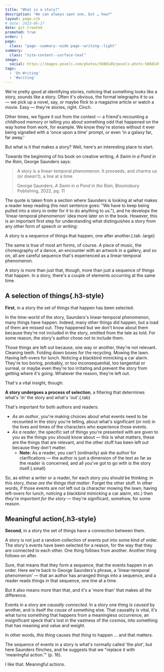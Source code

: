 ```yaml
---
title: "What is a story?"
description: "We can always spot one, but … how?"
layout: page.njk
# date: 2023-06-27
date: git Created
promoted: true
order: 1
page:
  class: "page--summary--wide page--writing--light"
summary:
  class: "site-content--surface-teal"
image: 
  social: https://images.pexels.com/photos/5088149/pexels-photo-5088149.jpeg
tags:
  - 'On Writing'
  - '#writing'
---
```


We're pretty good at identifying stories, noticing that something looks like a story, sounds like a story. Often it's obvious, the format telegraphs it to us — we pick up a novel, say, or maybe flick to a magazine article or watch a movie. Easy — they're stories, right. Cinch.

Other times, we figure it out from the context — a friend's recounting a childhood memory or telling you about something odd that happened on the way home from work, for example. We know they're stories without it ever being signalled with a 'once upon a time' prompt, or even 'in a galaxy far, far away.'

But what is it that makes a story? Well, here's an interesting place to start.

Towards the beginning of his book on creative writing, *A Swim in a Pond in the Rain*, George Saunders says:

> A story is a linear-temporal phenomenon. It proceeds, and charms us (or doesn’t), a line at a time.
>
> <span class="small">George Saunders, *A Swim in a Pond in the Rain*, Bloomsbury Publishing, 2022, pg. 11</span>

The quote is taken from a section where Saunders is looking at what makes a reader keep reading (his next sentence goes: "We have to keep being pulled into a story in order for it to do anything to us."), and he develops the 'linear-temporal phenomenon' idea more later on in the book. However, this is an important first step for understanding what distinguishes a story from any other form of speech or writing:

A story is a sequence of things that happen, one after another.{.tab .large}

The same is true of most art forms, of course. A piece of music, the choreography of a dance, an encounter with an artwork in a gallery, and so on, all are careful sequence that's experienced as a linear-temporal phenomenon.

A story is more than just that, though, more than just a sequence of things that happen. In a story, there's a couple of elements occurring at the same time.

## A selection of things{.h3-style}

**First**, in a story the set of things that happen has been selected.

In the time-world of the story, Saunders's linear-temporal phenomenon, many things have happen. Indeed, many other things did happen, but a load of them are missed out. They happened but we don't know about them because they're not included in the story, omitted from the tale as told. For some reason, the story's author chose not to include them.

Those things are left out because, one way or another, they're not relevant. Cleaning teeth. Folding down boxes for the recycling. Mowing the lawn. Having left-overs for lunch. Noticing a blackbird mimicking a car alarm. They're too boring, probably, or too inconsequential, too tangential or surreal, or maybe even they're too irritating and prevent the story from getting where it's going. Whatever the reason, they're left out.

That's a vital insight, though:

**A story undergoes a process of selection**, a filtering that determines what's 'in' the story and what's 'out'.{.tab}

That's important for both authors and readers:

- *As an author*, you're making choices about what events need to be recounted in the story you're telling, about what's significant (or not) in the lives and times of the characters who experience those events.
- *As a reader*, the specific set of things you're presented with are given to you as the things you should know about — this is what matters, these are the things that are relevant, and the other stuff has been left out because they don't matter.
  - **Note:** As a reader, you can't (ordinarily) ask the author for clarifications — the author is just a dimension of the text as far as the reader is concerned, and all you've got to go with is the story itself.{.small}

So, as either a writer or a reader, for each story you should be thinking: in this story, *these are the things that matter*. Forget the other stuff. In other words, if those events are *not* left out (a character mowing the lawn, having left-overs for lunch, noticing a blackbird mimicking a car alarm, etc.) then *they're important for the story* — they're significant, somehow, for some reason.

## Meaningful action{.h3-style}

**Second**, in a story the set of things have a connection between them.

A story is not just a random collection of events put into some kind of order. The story's events have been selected for a reason, for the way that they are connected to each other. One thing follows from another. Another thing follows on after.

Sure, that means that they form a sequence, that the events happen in an order. Here we're back to George Saunders's phrase, a 'linear-temporal phenomenon' — that an author has arranged things into a sequence, and a reader reads things in that sequence, one line at a time.

But it also means more than that, and it's a 'more than' that makes all the difference.

Events in a story are *causally connected*. In a story one thing *is caused* by another, and is itself *the cause* of something else. That causality is vital, it's what turns something that happens from a meaningless occurrence, an insignificant speck that's lost in the vastness of the cosmos, into something that has meaning and value and weight.

In other words, *this thing* causes *that thing* to happen … and that matters.

The sequence of events in a story is what's normally called 'the plot', but here Saunders flinches, and he suggests that we "replace it with 'meaningful action.'" (p. 16).

I like that. Meaningful actions.
